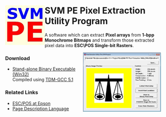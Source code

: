 
<h1>
<img src="SVM_PE_WALL.jpg" alt="SVM PE" align="left">
SVM PE Pixel Extraction Utility Program
</h1>
<p>
A software which can extract <b>Pixel arrays</b> from <b>1-bpp Monochrome Bitmaps</b> and transform those extracted pixel data into <b>ESC\POS Single-bit Rasters</b>.
</p>

<img src="SVM_PE_SCRN1.jpg" alt="Main Window" align="right" width="50%" height="50%">

<h3>Download</h3>
<ul>
<li>
<a href="https://github.com/AKD92/SVM-PE-Pixel-Extraction-Utility-Program/raw/master/bin/SVM_PE_UTIL.EXE">Stand-alone Binary Executable (Win32)
<br></a> Compiled using <a href="http://tdm-gcc.tdragon.net/about">TDM-GCC 5.1</a>
</li>
</ul>

<h3>Related Links</h3>
<ul>
<li>
<a href="http://content.epson.de/fileadmin/content/files/RSD/downloads/escpos.pdf">ESC/POS at Epson</a>
</li>
<li>
<a href="https://en.wikipedia.org/wiki/Page_description_language">Page Description Language</a>
</li>
</ul>
